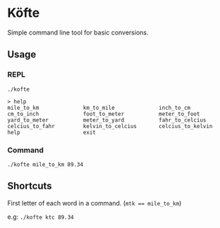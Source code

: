 # Köfte

Simple command line tool for basic conversions.

## Usage

### REPL

`./kofte`

```
> help
mile_to_km              km_to_mile              inch_to_cm
cm_to_inch              foot_to_meter           meter_to_foot
yard_to_meter           meter_to_yard           fahr_to_celcius
celcius_to_fahr         kelvin_to_celcius       celcius_to_kelvin
help                    exit
```

### Command

`./kofte mile_to_km 89.34`

## Shortcuts

First letter of each word in a command. (`mtk == mile_to_km`)

e.g: `./kofte ktc 89.34`
